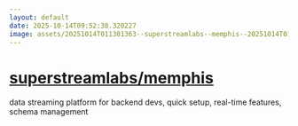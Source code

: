 ```yaml
---
layout: default
date: 2025-10-14T09:52:38.320227
image: assets/20251014T011301363--superstreamlabs--memphis--20251014T013035491--cropped.png
---
```


# [superstreamlabs/memphis](https://github.com/superstreamlabs/memphis)

data streaming platform for backend devs, quick setup, real-time features, schema management

